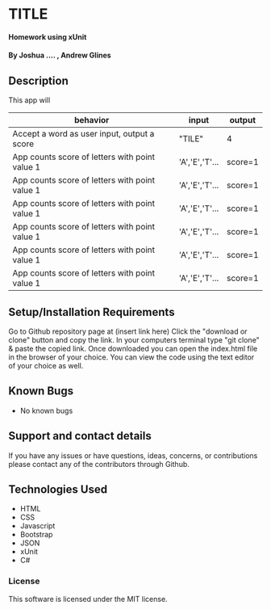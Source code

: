 # TITLE

#### Homework using xUnit

#### **By Joshua .... , Andrew Glines**

## Description

This app will

|  behavior | input  | output  |
|---|---|---|
| Accept a word as user input, output a score | "TILE" | 4 |
| App counts score of letters with point value 1 | 'A','E','T'... | score=1  |
| App counts score of letters with point value 1 | 'A','E','T'... | score=1  |
| App counts score of letters with point value 1 | 'A','E','T'... | score=1  |
| App counts score of letters with point value 1 | 'A','E','T'... | score=1  |
| App counts score of letters with point value 1 | 'A','E','T'... | score=1  |
| App counts score of letters with point value 1 | 'A','E','T'... | score=1  |


## Setup/Installation Requirements

Go to Github repository page at (insert link here)
Click the "download or clone" button and copy the link.
In your computers terminal type "git clone" & paste the copied link.
Once downloaded you can open the index.html file in the browser of your choice.
You can view the code using the text editor of your choice as well.

## Known Bugs

* No known bugs

## Support and contact details

If you have any issues or have questions, ideas, concerns, or contributions please contact any of the contributors through Github.

## Technologies Used

* HTML
* CSS
* Javascript
* Bootstrap
* JSON
* xUnit
* C#

### License
This software is licensed under the MIT license.

